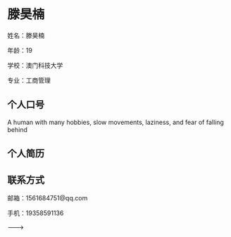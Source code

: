 <!DOCTYPE html>
<html>
<head>
<title>滕昊楠的个人网站</title>
</head>
<body>
<h1>滕昊楠</h1>
<p>姓名：滕昊楠</p >
<p>年龄：19</p >
<p>学校：澳门科技大学</p >
<p>专业：工商管理</p >

<h2>个人口号</h2>
<p>A human with many hobbies, slow movements, laziness, and fear of falling behind</p >

<h2>个人简历</h2>


<h2>联系方式</h2>
<p>邮箱：1561684751@qq.com</p >
<p>手机：19358591136</p >

</body>
</html>

--->
